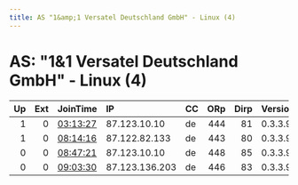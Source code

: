 ```yaml
---
title: AS "1&amp;1 Versatel Deutschland GmbH" - Linux (4)
---
```


# AS: "1&amp;1 Versatel Deutschland GmbH" - Linux (4)

|   Up |   Ext | JoinTime                                                                                            | IP             | CC   |   ORp |   Dirp | Version   | Contact   | Nickname     |   eFamMembers |
|-----:|------:|:----------------------------------------------------------------------------------------------------|:---------------|:-----|------:|-------:|:----------|:----------|:-------------|--------------:|
|    1 |     0 | [03:13:27](https://metrics.torproject.org/rs.html#details/FD17B57B5D6AD566A04A7668D721931E20422743) | 87.123.10.10   | de   |   444 |     81 | 0.3.3.9   | None      | onionsender  |             1 |
|    1 |     0 | [08:14:16](https://metrics.torproject.org/rs.html#details/BA6AD688957699BB9F9F39ED00778B22B85F1B1A) | 87.122.82.133  | de   |   443 |     80 | 0.3.3.9   | None      | onionsender  |             1 |
|    0 |     0 | [08:47:21](https://metrics.torproject.org/rs.html#details/729CBB270C39D9167BADB2C458563C3FFE587576) | 87.123.10.10   | de   |   448 |     85 | 0.3.3.9   | None      | onionsender4 |             1 |
|    0 |     0 | [09:03:30](https://metrics.torproject.org/rs.html#details/2FC241CD15BE75E663C0E8C4A3FAC16C8FB3CF91) | 87.123.136.203 | de   |   446 |     83 | 0.3.3.9   | None      | onionsender  |             1 |
